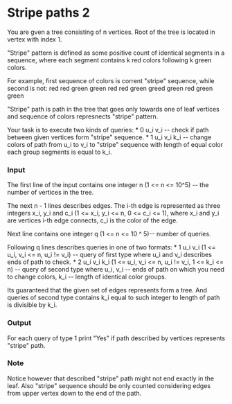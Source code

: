 # Stripe paths 2

You are gven a tree consisting of n vertices. Root of the tree is located in vertex with index 1.

"Stripe" pattern is defined as some positive count of identical segments in a sequence, where each segment contains k red colors following k green colors.

For example, first sequence of colors is corrent "stripe" sequence, while second is not:
    red red green green red red green greed
    green red green green

"Stripe" path is path in the tree that goes only towards one of leaf vertices and sequence of colors represnects "stripe" pattern.

Your task is to execute two kinds of queries:
    * 0 u_i v_i -- check if path between given vertices form "stripe" sequence.
    * 1 u_i v_i k_i -- change colors of path from u_i to v_i to "stripe" sequence with length of equal color each group segments is equal to k_i.


### Input

The first line of the input contains one integer n (1 <= n <= 10^5) -- the number of vertices in the tree.

The next n - 1 lines describes edges. The i-th edge is represented as three integers x_i, y_i and c_i (1 <= x_i, y_i <= n, 0 <= c_i <= 1), where x_i and y_i are vertices i-th edge connects, c_i is the color of the edge.

Next line contains one integer q (1 <= n <= 10 ^ 5)-- number of queries.

Following q lines describes queries in one of two formats:
    * 1 u_i v_i (1 <= u_i, v_i <= n, u_i != v_i) -- query of first type where u_i and v_i describes ends of path to check.
    * 2 u_i v_i k_i (1 <= u_i, v_i <= n, u_i != v_i, 1 <= k_i <= n) -- query of second type where u_i, v_i -- ends of path on which you need to change colors, k_i -- length of identical color groups.

Its guaranteed that the given set of edges represents form a tree. And queries of second type contains k_i equal to such integer to length of path is divisible by k_i.


### Output

For each query of type 1 print "Yes" if path described by vertices represents "stripe" path.

### Note

Notice however that described "stripe" path might not end exactly in the leaf. Also "stripe" sequence should be only counted considering edges from upper vertex down to the end of the path.

